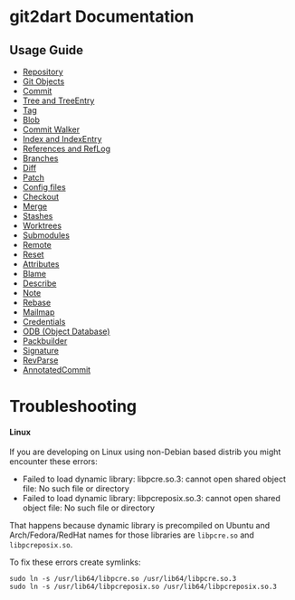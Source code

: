 # git2dart Documentation
## Usage Guide
- [Repository](types/repository.md)
- [Git Objects](types/git_objects.md)
- [Commit](types/commit.md)
- [Tree and TreeEntry](types/tree_and_treeentry.md)
- [Tag](types/tag.md)
- [Blob](types/blob.md)
- [Commit Walker](types/commit_walker.md)
- [Index and IndexEntry](types/index_and_indexentry.md)
- [References and RefLog](types/references_and_reflog.md)
- [Branches](types/branches.md)
- [Diff](types/diff.md)
- [Patch](types/patch.md)
- [Config files](types/config_files.md)
- [Checkout](types/checkout.md)
- [Merge](types/merge.md)
- [Stashes](types/stashes.md)
- [Worktrees](types/worktrees.md)
- [Submodules](types/submodules.md)
- [Remote](types/remote.md)
- [Reset](types/reset.md)
- [Attributes](types/attributes.md)
- [Blame](types/blame.md)
- [Describe](types/describe.md)
- [Note](types/note.md)
- [Rebase](types/rebase.md)
- [Mailmap](types/mailmap.md)
- [Credentials](types/credentials.md)
- [ODB (Object Database)](types/odb_object_database.md)
- [Packbuilder](types/packbuilder.md)
- [Signature](types/signature.md)
- [RevParse](types/revparse.md)
- [AnnotatedCommit](types/annotatedcommit.md)

# Troubleshooting

#### Linux

If you are developing on Linux using non-Debian based distrib you might encounter these errors:

- Failed to load dynamic library: libpcre.so.3: cannot open shared object file: No such file or directory
- Failed to load dynamic library: libpcreposix.so.3: cannot open shared object file: No such file or directory

That happens because dynamic library is precompiled on Ubuntu and Arch/Fedora/RedHat names for those libraries are `libpcre.so` and `libpcreposix.so`.

To fix these errors create symlinks:

```shell
sudo ln -s /usr/lib64/libpcre.so /usr/lib64/libpcre.so.3
sudo ln -s /usr/lib64/libpcreposix.so /usr/lib64/libpcreposix.so.3
```

